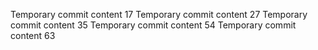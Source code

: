 Temporary commit content 17
Temporary commit content 27
Temporary commit content 35
Temporary commit content 54
Temporary commit content 63
